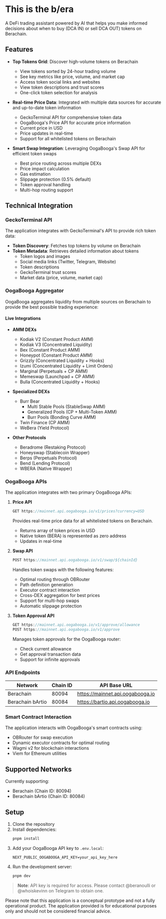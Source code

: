 # This is the b/era

A DeFi trading assistant powered by AI that helps you make informed decisions about when to buy (DCA IN) or sell DCA OUT) tokens on Berachain.

## Features

- **Top Tokens Grid**: Discover high-volume tokens on Berachain
  - View tokens sorted by 24-hour trading volume
  - See key metrics like price, volume, and market cap
  - Access token social links and websites
  - View token descriptions and trust scores
  - One-click token selection for analysis

- **Real-time Price Data**: Integrated with multiple data sources for accurate and up-to-date token information
  - GeckoTerminal API for comprehensive token data
  - OogaBooga's Price API for accurate price information
  - Current price in USD
  - Price updates in real-time
  - Support for all whitelisted tokens on Berachain

- **Smart Swap Integration**: Leveraging OogaBooga's Swap API for efficient token swaps
  - Best price routing across multiple DEXs
  - Price impact calculation
  - Gas estimation
  - Slippage protection (0.5% default)
  - Token approval handling
  - Multi-hop routing support

## Technical Integration

### GeckoTerminal API

The application integrates with GeckoTerminal's API to provide rich token data:

- **Token Discovery**: Fetches top tokens by volume on Berachain
- **Token Metadata**: Retrieves detailed information about tokens
  - Token logos and images
  - Social media links (Twitter, Telegram, Website)
  - Token descriptions
  - GeckoTerminal trust scores
  - Market data (price, volume, market cap)

### OogaBooga Aggregator

OogaBooga aggregates liquidity from multiple sources on Berachain to provide the best possible trading experience:

#### Live Integrations
- **AMM DEXs**
  - Kodiak V2 (Constant Product AMM)
  - Kodiak V3 (Concentrated Liquidity)
  - Bex (Constant Product AMM)
  - Honeypot (Constant Product AMM)
  - Grizzly (Concentrated Liquidity + Hooks)
  - Izumi (Concentrated Liquidity + Limit Orders)
  - Marginal (Perpetuals + CP AMM)
  - Memeswap (Launchpad + CP AMM)
  - Bulla (Concentrated Liquidity + Hooks)

- **Specialized DEXs**
  - Burr Bear
    - Multi Stable Pools (StableSwap AMM)
    - Generalized Pools (CP + Multi-Token AMM)
    - Burr Pools (Bonding Curve AMM)
  - Twin Finance (CP AMM)
  - WeBera (Yield Protocol)

- **Other Protocols**
  - Beradrome (Restaking Protocol)
  - Honeyswap (Stablecoin Wrapper)
  - Berps (Perpetuals Protocol)
  - Bend (Lending Protocol)
  - WBERA (Native Wrapper)

### OogaBooga APIs

The application integrates with two primary OogaBooga APIs:

1. **Price API**
   ```typescript
   GET https://mainnet.api.oogabooga.io/v1/prices?currency=USD
   ```
   Provides real-time price data for all whitelisted tokens on Berachain.
   - Returns array of token prices in USD
   - Native token (BERA) is represented as zero address
   - Updates in real-time

2. **Swap API**
   ```typescript
   POST https://mainnet.api.oogabooga.io/v1/swap/${chainId}
   ```
   Handles token swaps with the following features:
   - Optimal routing through OBRouter
   - Path definition generation
   - Executor contract interaction
   - Cross-DEX aggregation for best prices
   - Support for multi-hop swaps
   - Automatic slippage protection

3. **Token Approval API**
   ```typescript
   GET https://mainnet.api.oogabooga.io/v1/approve/allowance
   POST https://mainnet.api.oogabooga.io/v1/approve
   ```
   Manages token approvals for the OogaBooga router:
   - Check current allowance
   - Get approval transaction data
   - Support for infinite approvals

### API Endpoints

| Network | Chain ID | API Base URL |
|---------|----------|--------------|
| Berachain | 80094 | https://mainnet.api.oogabooga.io |
| Berachain bArtio | 80084 | https://bartio.api.oogabooga.io |

### Smart Contract Interaction

The application interacts with OogaBooga's smart contracts using:
- OBRouter for swap execution
- Dynamic executor contracts for optimal routing
- Wagmi v2 for blockchain interactions
- Viem for Ethereum utilities

## Supported Networks

Currently supporting:
- Berachain (Chain ID: 80094)
- Berachain bArtio (Chain ID: 80084)

## Setup

1. Clone the repository
2. Install dependencies:
   ```bash
   pnpm install
   ```
3. Add your OogaBooga API key to `.env.local`:
   ```
   NEXT_PUBLIC_OOGABOOGA_API_KEY=your_api_key_here
   ```
4. Run the development server:
   ```bash
   pnpm dev
   ```

> **Note**: API key is required for access. Please contact @beranoulli or @whoiskevinn on Telegram to obtain one.

Please note that this application is a conceptual prototype and not a fully operational product. The application provided is for educational purposes only and should not be considered financial advice.
